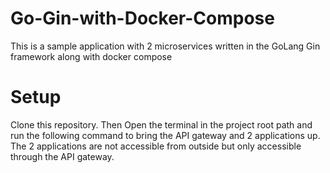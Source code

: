 # Go-Gin-with-Docker-Compose
This is a sample application with 2 microservices written in the GoLang Gin framework along with docker compose

# Setup
Clone this repository. Then Open the terminal in the project root path and run the following command to bring the API gateway and 2 applications up.
The 2 applications are not accessible from outside but only accessible through the API gateway.
